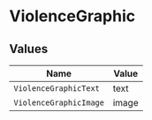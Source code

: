 # ViolenceGraphic


## Values

| Name                   | Value                  |
| ---------------------- | ---------------------- |
| `ViolenceGraphicText`  | text                   |
| `ViolenceGraphicImage` | image                  |